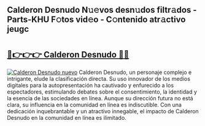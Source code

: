 ## Calderon Desnudo N𝚞𝚎vos desn𝚞dos filtr𝚊dos - Parts-KHU F𝚘tos vid𝚎o - C𝚘ntenido atr𝚊ctivo jeugc

# <h2><a href="http://mb5jaq.tromn.icu/?c=Calderon+Desnudo">🔗👉👉👉 Calderon Desnudo 🔗🔗</a></h2>

[![Calderon Desnudo nuevo](https://i.imgur.com/pEAQMta.gif)](http://mb5jaq.tromn.icu/?c=Calderon+Desnudo)
Calderon Desnudo, un personaje complejo e intrigante, elude la clasificación directa. Su uso innovador de los medios digitales para la autopresentación ha cautivado y enfurecido a los espectadores, estimulando debates sobre el consentimiento, la identidad y la esencia de las sociedades en línea. Aunque su dirección futura no está clara, su influencia en la comunidad en línea es indiscutible. Con una dedicación inquebrantable y un atractivo innegable, el impacto de Calderon Desnudo en la comunidad en línea es ilimitado.
